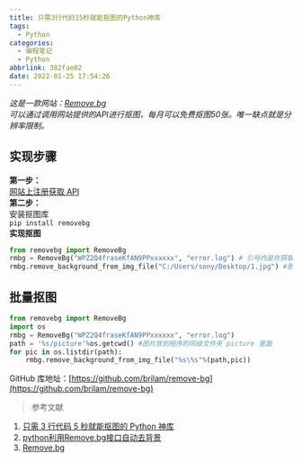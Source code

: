 ```yaml
---
title: 只需3行代码15秒就能抠图的Python神库
tags:
  - Python
categories:
  - 编程笔记
  - Python
abbrlink: 382fae02
date: 2022-01-25 17:54:26
---
```


_这是一款网站：_[_Remove.bg_](https://www.remove.bg/)<br />_可以通过调用网站提供的API进行抠图，每月可以免费抠图50张。唯一缺点就是分辨率限制。_
<a name="toc-heading-1"></a>

<!-- more -->

## 实现步骤
**第一步：**<br />[网站上注册获取 API](https://www.remove.bg/api)<br />**第二步：**<br />安装抠图库<br />`pip install removebg`<br />**实现抠图**
```python
from removebg import RemoveBg
rmbg = RemoveBg("WPZ2Q4fraseKfAN9PPxxxxxx", "error.log") # 引号内是你获取的API
rmbg.remove_background_from_img_file("C:/Users/sony/Desktop/1.jpg") #图片地址
```
<a name="toc-heading-2"></a>
## 批量抠图
```python
from removebg import RemoveBg
import os
rmbg = RemoveBg("WPZ2Q4fraseKfAN9PPxxxxxx", "error.log")
path = '%s/picture'%os.getcwd() #图片放到程序的同级文件夹 picture 里面
for pic in os.listdir(path):
    rmbg.remove_background_from_img_file("%s\%s"%(path,pic))
```
GitHub 库地址：[https://github.com/brilam/remove-bg](https://github.com/brilam/remove-bg)
> 参考文献

1. [只需 3 行代码 5 秒就能抠图的 Python 神库](https://zhuanlan.zhihu.com/p/73073456)
1. [python利用Remove.bg接口自动去背景](https://blog.csdn.net/Quentin_he/article/details/97569625)
1. [Remove.bg](https://www.remove.bg/)
